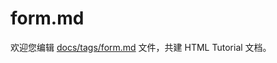 form.md
===

欢迎您编辑 <a target="__blank" href="https://github.com/jaywcjlove/html-tutorial/blob/master/docs/tags/form.md">docs/tags/form.md</a> 文件，共建 HTML Tutorial 文档。